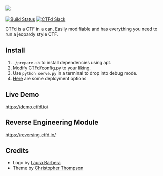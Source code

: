 ![](https://raw.githubusercontent.com/CTFd/CTFd/master/CTFd/static/original/img/logo.png)
====

[![Build Status](https://travis-ci.org/CTFd/CTFd.svg?branch=master)](https://travis-ci.org/CTFd/CTFd)
[![CTFd Slack](https://slack.ctfd.io/badge.svg)](https://slack.ctfd.io/)

CTFd is a CTF in a can. Easily modifiable and has everything you need to run a jeopardy style CTF.

## Install
 1. `./prepare.sh` to install dependencies using apt.
 2. Modify [CTFd/config.py](https://github.com/CTFd/CTFd/blob/master/CTFd/config.py) to your liking.
 3. Use `python serve.py` in a terminal to drop into debug mode.
 4. [Here](https://github.com/CTFd/CTFd/wiki/Deployment) are some deployment options

## Live Demo
https://demo.ctfd.io/

## Reverse Engineering Module
https://reversing.ctfd.io/

## Credits
* Logo by [Laura Barbera](http://www.laurabb.com/)
* Theme by [Christopher Thompson](https://github.com/breadchris)
